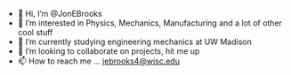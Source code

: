 - 👋 Hi, I’m @JonEBrooks
- 👀 I’m interested in Physics, Mechanics, Manufacturing and a lot of other cool stuff
- 🌱 I’m currently studying engineering mechanics at UW Madison
- 💞️ I’m looking to collaborate on projects, hit me up
- 📫 How to reach me ... jebrooks4@wisc.edu

<!---
JonEBrooks/JonEBrooks is a ✨ special ✨ repository because its `README.md` (this file) appears on your GitHub profile.
You can click the Preview link to take a look at your changes.
--->

